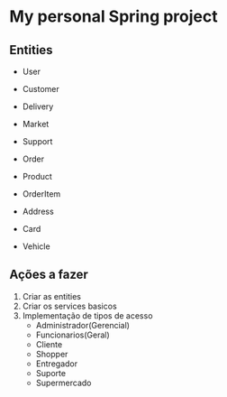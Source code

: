 # My personal Spring project

## Entities
* User

* Customer

* Delivery

* Market

* Support

* Order

* Product

* OrderItem

* Address

* Card

* Vehicle

## Ações a fazer

1) Criar as entities
2) Criar os services basicos
3) Implementação de tipos de acesso
   - Administrador(Gerencial)
   - Funcionarios(Geral)
   - Cliente
   - Shopper
   - Entregador
   - Suporte
   - Supermercado